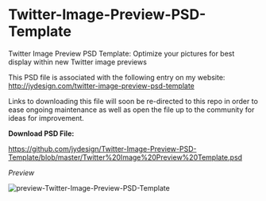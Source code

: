 # Twitter-Image-Preview-PSD-Template
Twitter Image Preview PSD Template: Optimize your pictures for best display within new Twitter image previews

This PSD file is associated with the following entry on my website:
http://jydesign.com/twitter-image-preview-psd-template

Links to downloading this file will soon be re-directed to this repo in order to ease ongoing maintenance as well as open the file up to the community for ideas for improvement.

**Download PSD File:**

https://github.com/jydesign/Twitter-Image-Preview-PSD-Template/blob/master/Twitter%20Image%20Preview%20Template.psd


_Preview_

![preview-Twitter-Image-Preview-PSD-Template](http://jydesign.com/wp-content/uploads/2013/11/twitter-image-preview-template-example1.jpg)
